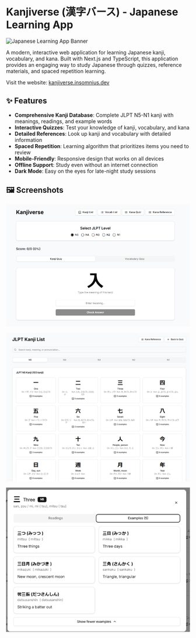 # Kanjiverse (漢字バース) - Japanese Learning App

![Japanese Learning App Banner](https://kanjiverse.insomnius.dev/kv.png)

A modern, interactive web application for learning Japanese kanji, vocabulary, and kana. Built with Next.js and TypeScript, this application provides an engaging way to study Japanese through quizzes, reference materials, and spaced repetition learning.

Visit the website: [kanjiverse.insomnius.dev](https://kanjiverse.insomnius.dev)

## ✨ Features

- **Comprehensive Kanji Database**: Complete JLPT N5-N1 kanji with meanings, readings, and example words
- **Interactive Quizzes**: Test your knowledge of kanji, vocabulary, and kana
- **Detailed References**: Look up kanji and vocabulary with detailed information
- **Spaced Repetition**: Learning algorithm that prioritizes items you need to review
- **Mobile-Friendly**: Responsive design that works on all devices
- **Offline Support**: Study even without an internet connection
- **Dark Mode**: Easy on the eyes for late-night study sessions

## 🖼️ Screenshots

![1st screenshots](.misc/1.png)

![2nd screenshots](.misc/2.png)

![3rd screenshots](.misc/3.png)

